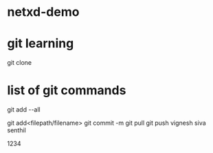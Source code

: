# netxd-demo
# git learning
git clone <repository>
# list of git commands
git add --all

git add<filepath/filename>
git commit -m
git pull
git push
vignesh
siva senthil

1234